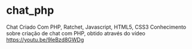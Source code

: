 # chat_php
Chat Criado Com PHP, Ratchet, Javascript, HTML5, CSS3
Conhecimento sobre criação de chat com PHP, obtido através do vídeo https://youtu.be/9leBzd8GWDg
